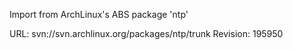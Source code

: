 Import from ArchLinux's ABS package 'ntp'

URL: svn://svn.archlinux.org/packages/ntp/trunk
Revision: 195950
